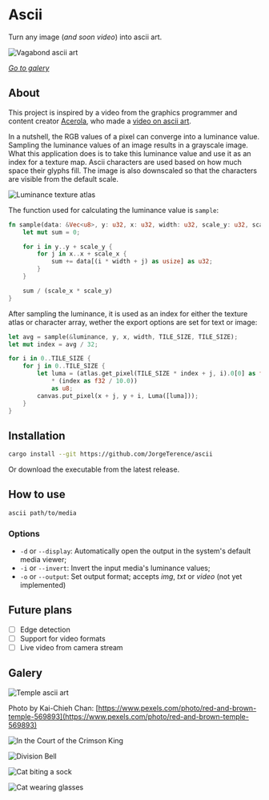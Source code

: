 # Ascii

Turn any image (_and soon video_) into ascii art.

![Vagabond ascii art](./.github/assets/musashi-ascii.png)

[_Go to galery_](#galery)

## About

This project is inspired by a video from the graphics programmer and content creator [Acerola](https://www.youtube.com/@Acerola_t), who made a [video on ascii art](https://youtu.be/gg40RWiaHRY?si=-8QZkvO8Thm2zgVa).

In a nutshell, the RGB values of a pixel can converge into a luminance value. Sampling the luminance values of an image results in a grayscale image. What this application does is to take this luminance value and use it as an index for a texture map. Ascii characters are used based on how much space their glyphs fill. The image is also downscaled so that the characters are visible from the default scale.

![Luminance texture atlas](https://github.com/user-attachments/assets/52dee645-b5c9-491f-8cd5-85068f8a8590)

The function used for calculating the luminance value is `sample`:

```rust
fn sample(data: &Vec<u8>, y: u32, x: u32, width: u32, scale_y: u32, scale_x: u32) -> u32 {
    let mut sum = 0;

    for i in y..y + scale_y {
        for j in x..x + scale_x {
            sum += data[(i * width + j) as usize] as u32;
        }
    }

    sum / (scale_x * scale_y)
}
```

After sampling the luminance, it is used as an index for either the texture atlas or character array, wether the export options are set for text or image:

```rust
let avg = sample(&luminance, y, x, width, TILE_SIZE, TILE_SIZE);
let mut index = avg / 32;

for i in 0..TILE_SIZE {
    for j in 0..TILE_SIZE {
        let luma = (atlas.get_pixel(TILE_SIZE * index + j, i).0[0] as f32
            * (index as f32 / 10.0))
            as u8;
        canvas.put_pixel(x + j, y + i, Luma([luma]));
    }
}
```

## Installation

```sh
cargo install --git https://github.com/JorgeTerence/ascii
```

Or download the executable from the latest release.

## How to use

```sh
ascii path/to/media
```

### Options

- `-d` or `--display`: Automatically open the output in the system's default media viewer;
- `-i` or `--invert`: Invert the input media's luminance values;
- `-o` or `--output`: Set output format; accepts _img_, _txt_ or _video_ (not yet implemented)

## Future plans

- [ ] Edge detection
- [ ] Support for video formats
- [ ] Live video from camera stream

## Galery

![Temple ascii art](.github/assets/temple-ascii.png)

Photo by Kai-Chieh Chan: [https://www.pexels.com/photo/red-and-brown-temple-569893](https://www.pexels.com/photo/red-and-brown-temple-569893)

![In the Court of the Crimson King](.github/assets/court-of-the-crimson-king-ascii.png)

![Division Bell](.github/assets/division-bell-ascii.png)

![Cat biting a sock](.github/assets/nico-sock-ascii.png)

![Cat wearing glasses](.github/assets/nico-glasses-ascii.png)
